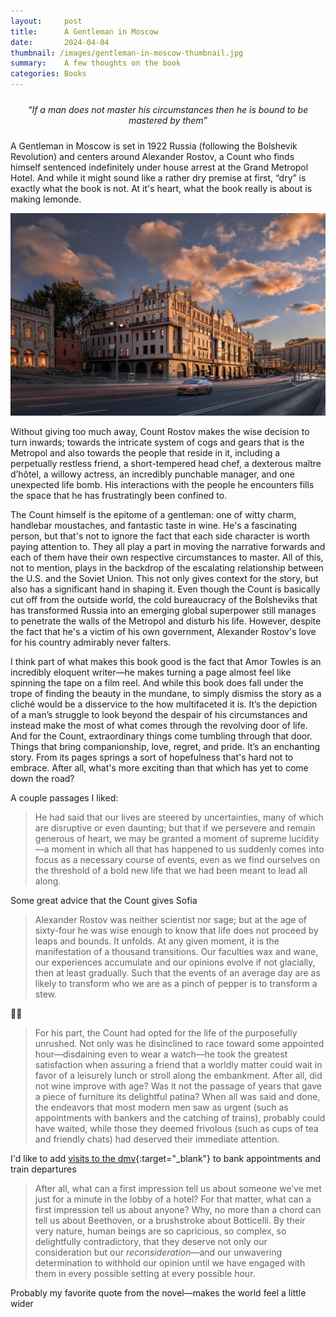 ```yaml
---
layout:     post
title:      A Gentleman in Moscow
date:       2024-04-04
thumbnail: /images/gentleman-in-moscow-thumbnail.jpg
summary:    A few thoughts on the book
categories: Books
---
```


<p style="text-align: center; margin-top: 1.5rem; margin-bottom: 1.5rem;">
  <em>“If a man does not master his circumstances then he is bound to be mastered by them”</em>
</p>

A Gentleman in Moscow is set in 1922 Russia (following the Bolshevik Revolution) and centers around Alexander Rostov, a Count who finds himself sentenced indefinitely under house arrest at the Grand Metropol Hotel. And while it might sound like a rather dry premise at first, “dry” is exactly what the book is not. At it's heart, what the book really is about is making lemonde.

![The Metropol Hotel](/images/metropol-hotel.jpg)

Without giving too much away, Count Rostov makes the wise decision to turn inwards; towards the intricate system of cogs and gears that is the Metropol and also towards the people that reside in it, including a perpetually restless friend, a short-tempered head chef, a dexterous maître d’hôtel, a willowy actress, an incredibly punchable manager, and one unexpected life bomb. His interactions with the people he encounters fills the space that he has frustratingly been confined to.

<!-- Part on top of roof -->

The Count himself is the epitome of a gentleman: one of witty charm, handlebar moustaches, and fantastic taste in wine. He's a fascinating person, but that's not to ignore the fact that each side character is worth paying attention to. They all play a part in moving the narrative forwards and each of them have their own respective circumstances to master. All of this, not to mention, plays in the backdrop of the escalating relationship between the U.S. and the Soviet Union. This not only gives context for the story, but also has a significant hand in shaping it. Even though the Count is basically cut off from the outside world, the cold bureaucracy of the Bolsheviks that has transformed Russia into an emerging global superpower still manages to penetrate the walls of the Metropol and disturb his life. However, despite the fact that he's a victim of his own government, Alexander Rostov's love for his country admirably never falters.

I think part of what makes this book good is the fact that Amor Towles is an incredibly eloquent writer—he makes turning a page almost feel like spinning the tape on a film reel. And while this book does fall under the trope of finding the beauty in the mundane, to simply dismiss the story as a cliché would be a disservice to the how multifaceted it is. It’s the depiction of a man’s struggle to look beyond the despair of his circumstances and instead make the most of what comes through the revolving door of life. And for the Count, extraordinary things come tumbling through that door. Things that bring companionship, love, regret, and pride. It’s an enchanting story. From its pages springs a sort of hopefulness that's hard not to embrace. After all, what's more exciting than that which has yet to come down the road?

A couple passages I liked:

> He had said that our lives are steered by uncertainties, many of which are disruptive or even daunting; but that if we persevere and remain generous of heart, we may be granted a moment of supreme lucidity—a moment in which all that has happened to us suddenly comes into focus as a necessary course of events, even as we find ourselves on the threshold of a bold new life that we had been meant to lead all along.


Some great advice that the Count gives Sofia


> Alexander Rostov was neither scientist nor sage; but at the age of sixty-four he was wise enough to know that life does not proceed by leaps and bounds. It unfolds. At any given moment, it is the manifestation of a thousand transitions. Our faculties wax and wane, our experiences accumulate and our opinions evolve if not glacially, then at least gradually. Such that the events of an average day are as likely to transform who we are as a pinch of pepper is to transform a stew.


👏👏


> For his part, the Count had opted for the life of the purposefully unrushed. Not only was he disinclined to race toward some appointed hour—disdaining even to wear a watch—he took the greatest satisfaction when assuring a friend that a worldly matter could wait in favor of a leisurely lunch or stroll along the embankment. After all, did not wine improve with age? Was it not the passage of years that gave a piece of furniture its delightful patina? When all was said and done, the endeavors that most modern men saw as urgent (such as appointments with bankers and the catching of trains), probably could have waited, while those they deemed frivolous (such as cups of tea and friendly chats) had deserved their immediate attention.


I'd like to add [visits to the dmv](https://www.youtube.com/watch?v=HHKwnUa3txo){:target="_blank"} to bank appointments and train departures


> After all, what can a first impression tell us about someone we’ve met just for a minute in the lobby of a hotel? For that matter, what can a first impression tell us about anyone? Why, no more than a chord can tell us about Beethoven, or a brushstroke about Botticelli. By their very nature, human beings are so capricious, so complex, so delightfully contradictory, that they deserve not only our consideration but our *reconsideration*—and our unwavering determination to withhold our opinion until we have engaged with them in every possible setting at every possible hour.


Probably my favorite quote from the novel—makes the world feel a little wider

<style>
.side-image {
  float: right; 
  margin: 0 0 1em 1.5em;
  width: 45%;
  border-radius: 5px; 
}

.post-content {
  overflow: hidden; 
}